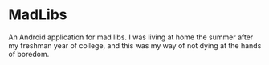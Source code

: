 # MadLibs

An Android application for mad libs. I was living at home the summer after my freshman year of college, and this was my way of not dying at the hands of boredom.

